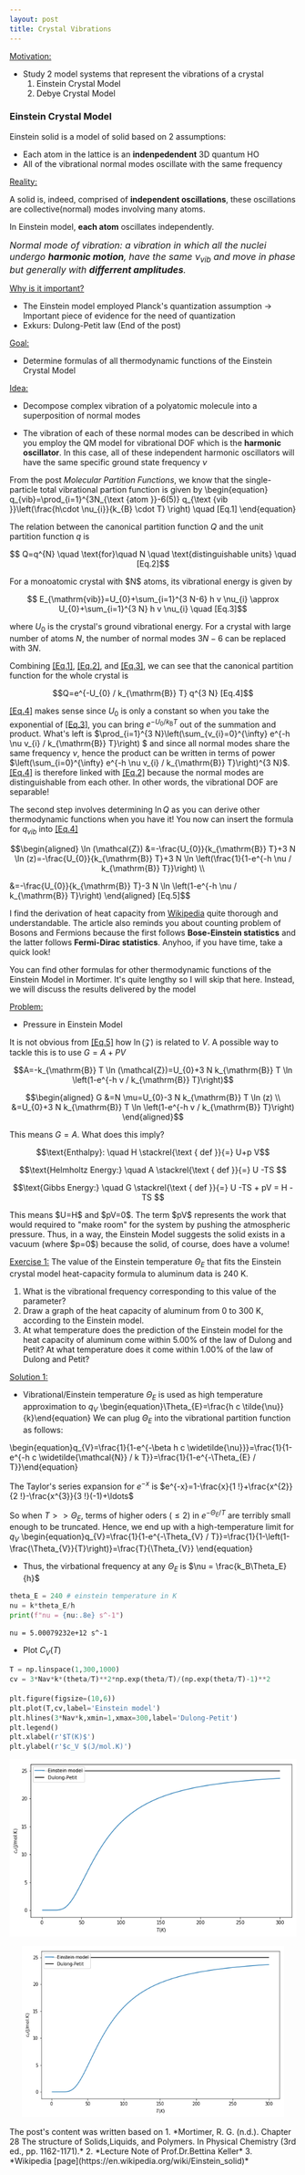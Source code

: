 ```yaml
---
layout: post
title: Crystal Vibrations
---
```


<u> Motivation: </u>
* Study 2 model systems that represent the vibrations of a crystal
    1. Einstein Crystal Model
    2. Debye Crystal Model

### Einstein Crystal Model
Einstein solid is a model of solid based on 2 assumptions:
* Each atom in the lattice is an **indenpedendent** 3D quantum HO
* All of the vibrational normal modes oscillate with the same frequency

<u>Reality:</u>

A solid is, indeed, comprised of **independent oscillations**, these oscillations are collective(normal) modes involving many atoms. 

In Einstein model, **each atom** oscillates independently.

<font size="3px"> <em>Normal mode of vibration: a vibration in which all the nuclei undergo <b>harmonic motion</b>, have the same $\nu_{vib}$ and move in phase but generally with <b>differrent amplitudes</b>. </em> </font> 



<u>Why is it important?</u>
* The Einstein model employed Planck's quantization assumption -> Important piece of evidence for the need of quantization
* Exkurs: Dulong-Petit law (End of the post)



<u>Goal:</u>
* Determine formulas of all thermodynamic functions of the Einstein Crystal Model

<u>Idea:</u>
* Decompose complex vibration of a polyatomic molecule into a superposition of normal modes

* The vibration of each of these normal modes can be described in which you employ the QM model for vibrational DOF which is the **harmonic oscillator**. In this case, all of these independent harmonic oscillators will have the same specific ground state frequency $\nu$

From the post *Molecular Partition Functions*, we know that the single-particle total vibrational partion function is given by 
<a name="abcde">
  \begin{equation}
  q_{vib}=\prod_{i=1}^{3N_{\text {atom }}-6(5)} q_{\text {vib }}\left(\frac{h\cdot \nu_{i}}{k_{B} \cdot T} \right) \quad [Eq.1]
  \end{equation}
</a>

The relation between the canonical partition function $Q$ and the unit partition function $q$ is
<p align="center">
  <a name="cde">
  $$ Q=q^{N} \quad \text{for}\quad N \quad \text{distinguishable units} \quad [Eq.2]$$
  </a>  
</p>
For a monoatomic crystal with $N$ atoms, its vibrational energy is given by
<p align="center">
  <a name="eq3">
  $$ E_{\mathrm{vib}}=U_{0}+\sum_{i=1}^{3 N-6} h v \nu_{i} \approx U_{0}+\sum_{i=1}^{3 N} h v \nu_{i} \quad [Eq.3]$$
    </a>
</p>

where $U_{0}$ is the crystal's ground vibrational energy. For a crystal with large number of atoms $N$, the number of normal modes $3N-6$ can be replaced with $3N$.

Combining [[Eq.1]](#abcde), [[Eq.2]](#cde), and [[Eq.3]](#eq3), we can see that the canonical partition function for the whole crystal is
<p align="center">
  <a name="eq4">
  $$Q=e^{-U_{0} / k_{\mathrm{B}} T} q^{3 N} [Eq.4]$$
   </a>
</p>

[[Eq.4]](#eq4) makes sense since $U_{0}$ is only a constant so when you take the exponential of [[Eq.3]](#eq3), you can bring $e^{-U_{0} / k_{\mathrm{B}} T}$ out of the summation and product. What's left is $\prod_{i=1}^{3 N}\left(\sum_{v_{i}=0}^{\infty} e^{-h \nu v_{i} / k_{\mathrm{B}} T}\right) $ and since all normal modes share the same frequency $\nu$, hence the product can be written in terms of power $\left(\sum_{i=0}^{\infty} e^{-h \nu v_{i} / k_{\mathrm{B}} T}\right)^{3 N}$. [[Eq.4]](#eq4) is therefore linked with [[Eq.2]](#cde) because the normal modes are distinguishable from each other. In other words, the vibrational DOF are separable!

The second step involves determining $\ln Q$ as you can derive other thermodynamic functions when you have it! You now can insert the formula for $q_{vib}$ into 
[[Eq.4]](#eq4)
<p align="center">
  <a name="eq5">
  $$\begin{aligned} \ln (\mathcal{Z}) &=-\frac{U_{0}}{k_{\mathrm{B}} T}+3 N \ln (z)=-\frac{U_{0}}{k_{\mathrm{B}} T}+3 N \ln \left(\frac{1}{1-e^{-h \nu / k_{\mathrm{B}} T}}\right) \\

&=-\frac{U_{0}}{k_{\mathrm{B}} T}-3 N \ln \left(1-e^{-h \nu / k_{\mathrm{B}} T}\right) \end{aligned} [Eq.5]$$
  </a>
</p>

I find the derivation of heat capacity from [Wikipedia](https://en.wikipedia.org/wiki/Einstein_solid) quite thorough and understandable. The article also reminds you about counting problem of Bosons and Fermions because the first follows **Bose-Einstein statistics** and the latter follows **Fermi-Dirac statistics**. Anyhoo, if you have time, take a quick look!

You can find other formulas for other thermodynamic functions of the Einstein Model in Mortimer. It's quite lengthy so I will skip that here. Instead, we will discuss the results delivered by the model

<u>Problem:</u>
* Pressure in Einstein Model

It is not obvious from [[Eq.5]](#eq5) how $\ln (\mathcal{Z})$ is related to $V$. A possible way to tackle this is to use $G=A+P V$
<p align="center">
  $$A=-k_{\mathrm{B}} T \ln (\mathcal{Z})=U_{0}+3 N k_{\mathrm{B}} T \ln \left(1-e^{-h v / k_{\mathrm{B}} T}\right)$$
</p>
<p align="center">
  $$\begin{aligned}
G &=N \mu=U_{0}-3 N k_{\mathrm{B}} T \ln (z) \\
&=U_{0}+3 N k_{\mathrm{B}} T \ln \left(1-e^{-h v / k_{\mathrm{B}} T}\right)
\end{aligned}$$
</p>

This means $G=A$. What does this imply?
<p align="center">
  $$\text{Enthalpy}: \quad H \stackrel{\text { def }}{=} U+p V$$
</p>
<p align="center">
  $$\text{Helmholtz Energy:} \quad A \stackrel{\text { def }}{=} U -TS $$
</p>
<p align="center">
  $$\text{Gibbs Energy:} \quad G \stackrel{\text { def }}{=} U -TS + pV = H -TS $$
</p>
This means $U=H$ and $pV=0$. The term $pV$ represents the work that would required to "make room" for the system by pushing the atmospheric pressure. Thus, in a way, the Einstein Model suggests the solid exists in a vacuum (where $p=0$) because the solid, of course, does have a volume!

<u>Exercise 1:</u>
The value of the Einstein temperature $\Theta_E$ that fits the Einstein crystal model heat-capacity formula to aluminum data is 240 K.

1. What is the vibrational frequency corresponding to this value of the parameter?
2. Draw a graph of the heat capacity of aluminum from 0 to 300 K, according to the Einstein model.
3. At what temperature does the prediction of the Einstein model for the heat capacity of aluminum come within 5.00% of the law of Dulong and Petit? At what temperature does it come within 1.00% of the law of Dulong and Petit?

<u>Solution 1:</u>
* Vibrational/Einstein temperature  $\Theta_E$ is used as high temperature approximation to $q_{V}$
\begin{equation}\Theta_{E}=\frac{h c \tilde{\nu}}{k}\end{equation}
We can plug $\Theta_E$ into the vibrational partition function as follows:

\begin{equation}q_{V}=\frac{1}{1-e^{-\beta h c \widetilde{\nu}}}=\frac{1}{1-e^{-h c \widetilde{\mathcal{N}} / k T}}=\frac{1}{1-e^{-\Theta_{E} / T}}\end{equation}

The Taylor's series expansion for $e^{-x}$ is $e^{-x}=1-\frac{x}{1 !}+\frac{x^{2}}{2 !}-\frac{x^{3}}{3 !}(-1)+\ldots$

So when $T>>\Theta_{E}$, terms of higher oders ($\leq 2$) in $e^{-\Theta_{E} / T}$ are terribly small enough to be truncated. Hence, we end up with a high-temperature limit for $q_{V}$
\begin{equation}q_{V}=\frac{1}{1-e^{-\Theta_{V} / T}}=\frac{1}{1-\left(1-\frac{\Theta_{V}}{T}\right)}=\frac{T}{\Theta_{V}} \end{equation}

* Thus, the virbational frequency at any $\Theta_E$ is $\nu = \frac{k_B\Theta_E}{h}$

```python
theta_E = 240 # einstein temperature in K
nu = k*theta_E/h
print(f"nu = {nu:.8e} s^-1")

```

    nu = 5.00079232e+12 s^-1
    
* Plot $C_{V}(T)$

```python
T = np.linspace(1,300,1000)
cv = 3*Nav*k*(theta/T)**2*np.exp(theta/T)/(np.exp(theta/T)-1)**2

plt.figure(figsize=(10,6))
plt.plot(T,cv,label='Einstein model')
plt.hlines(3*Nav*k,xmin=1,xmax=300,label='Dulong-Petit')
plt.legend()
plt.xlabel(r'$T(K)$')
plt.ylabel(r'$c_V $(J/mol.K)')

```

![](../images/output_5_1.png)
<p align="center">
  <img width="460" height="300" src="./images/output_5_1.png">
</p>
The post's content was written based on 
1. *Mortimer, R. G. (n.d.). Chapter 28 The structure of Solids,Liquids, and Polymers. In Physical Chemistry (3rd ed., pp. 1162-1171).*
2. *Lecture Note of Prof.Dr.Bettina Keller*
3. *Wikipedia [page](https://en.wikipedia.org/wiki/Einstein_solid)*
